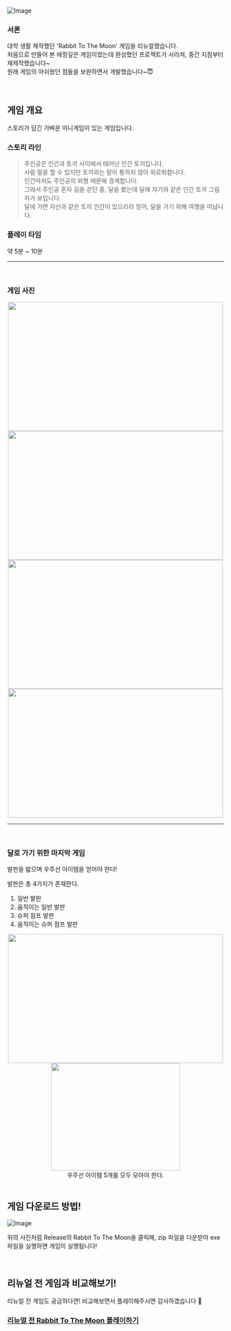 ![Image](https://github.com/user-attachments/assets/c6560331-9fc2-4e90-b9f3-7186c4d1d77e)
### 서론
대학 생활 제작했던 'Rabbit To The Moon' 게임을 리뉴얼했습니다.   
처음으로 만들어 본 애정깊은 게임이었는데 완성했던 프로젝트가 사라져, 중간 지점부터 재제작했습니다~   
원래 게임의 아쉬웠던 점들을 보완하면서 개발했습니다~😇
<br><br><br>
## 게임 개요
스토리가 담긴 가벼운 미니게임이 있는 게임입니다.
### 스토리 라인
>주인공은 인간과 토끼 사이에서 태어난 인간 토끼입니다.   
>사람 말을 할 수 있지만 토끼와는 말이 통하지 않아 외로워합니다.   
>인간마저도 주인공의 외형 때문에 경계합니다.   
>그래서 주인공 혼자 길을 걷던 중, 달을 봤는데 달에 자기와 같은 인간 토끼 그림자가 보입니다.   
>달에 가면 자신과 같은 토끼 인간이 있으리라 믿어, 달을 가기 위해 여행을 떠납니다.

### 플레이 타임

약 5분 ~ 10분

---

<br>

### 게임 사진
<div align="center">
<img src="https://github.com/user-attachments/assets/207f0c92-043d-44ab-a580-308348371c06" width="500" height="300"/>
<img src="https://github.com/user-attachments/assets/74917cdd-4835-4a51-904b-0c6f0be388bd" width="500" height="300"/>
<img src="https://github.com/user-attachments/assets/e7939c51-b5e0-4706-af98-e1295cededfa" width="500" height="300"/>
<img src="https://github.com/user-attachments/assets/cb432080-a563-4597-aad1-d57a4724be8b" width="500" height="300"/>
</div>

---

<br>

### 달로 가기 위한 마지막 게임
발판을 밟으며 우주선 아이템을 얻어야 한다!

발판은 총 4가지가 존재한다.
1. 일반 발판
2. 움직이는 일반 발판
3. 슈퍼 점프 발판
4. 움직이는 슈퍼 점프 발판
<div align="center">
<img src="https://github.com/user-attachments/assets/8b997730-df30-45ee-8f4a-27317ad6d037" width="500" height="300"/> 
</div>
<div align="center">
  <img src="https://github.com/user-attachments/assets/c228b734-198a-449f-9ad7-0d00affd0c8a" width="300" height="250"/>   
</div>
<div align="center">
  우주선 아이템 5개를 모두 모아야 한다.
</div>

<br>

## 게임 다운로드 방법!

![Image](https://github.com/user-attachments/assets/6799da5f-ec9b-4790-8a8e-242667b07ce8)

위의 사진처럼 Release의 Rabbit To The Moon을 클릭해, zip 파일을 다운받아 exe 파일을 실행하면 게임이 실행됩니다!

<br>

## 리뉴얼 전 게임과 비교해보기!
리뉴얼 전 게임도 궁금하다면! 비교해보면서 플레이해주시면 감사하겠습니다 🙇   
### [리뉴얼 전 Rabbit To The Moon 플레이하기](https://github.com/TeshShin/Rabbit_To_The_Moon)
